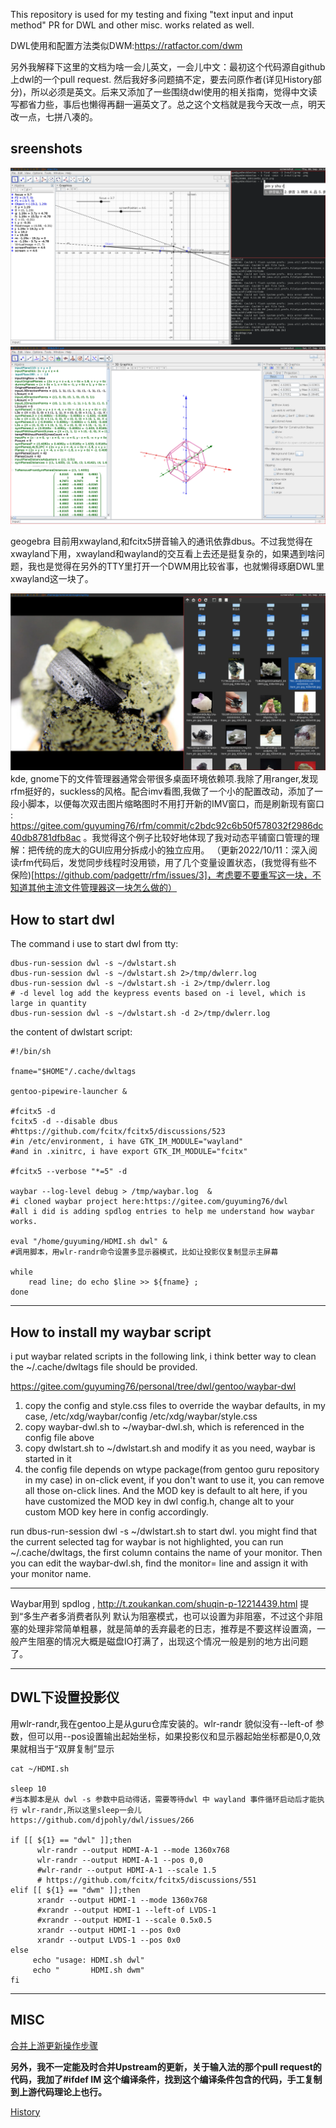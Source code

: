 
This repository is used for my testing and fixing "text input and input method" PR for DWL and other misc. works related as well.

DWL使用和配置方法类似DWM:https://ratfactor.com/dwm

另外我解释下这里的文档为啥一会儿英文，一会儿中文：最初这个代码源自github上dwl的一个pull request. 然后我好多问题搞不定，要去问原作者(详见History部分)，所以必须是英文。后来又添加了一些围绕dwl使用的相关指南，觉得中文读写都省力些，事后也懒得再翻一遍英文了。总之这个文档就是我今天改一点，明天改一点，七拼八凑的。

**sreenshots**
------------------------
![输入图片说明](20220908_16h12m06s_grim.png)
![输入图片说明](20220917_18h37m45s_grim.png)

geogebra 目前用xwayland,和fcitx5拼音输入的通讯依靠dbus。不过我觉得在xwayland下用，xwayland和wayland的交互看上去还是挺复杂的，如果遇到啥问题，我也是觉得在另外的TTY里打开一个DWM用比较省事，也就懒得琢磨DWL里xwayland这一块了。

![输入图片说明](20220910_10h16m58s_grim.png)
kde, gnome下的文件管理器通常会带很多桌面环境依赖项.我除了用ranger,发现rfm挺好的，suckless的风格。配合imv看图,我做了一个小的配置改动，添加了一段小脚本，以便每次双击图片缩略图时不用打开新的IMV窗口，而是刷新现有窗口 : https://gitee.com/guyuming76/rfm/commit/c2bdc92c6b50f578032f2986dc40db8781dfb8ac 。我觉得这个例子比较好地体现了我对动态平铺窗口管理的理解：把传统的庞大的GUI应用分拆成小的独立应用。
（更新2022/10/11：深入阅读rfm代码后，发觉同步线程时没用锁，用了几个变量设置状态，(我觉得有些不保险)[https://github.com/padgettr/rfm/issues/3]，考虑要不要重写这一块，不知道其他主流文件管理器这一块怎么做的）

**How to start dwl**
--------------------

The command i use to start dwl from tty:

```
dbus-run-session dwl -s ~/dwlstart.sh
dbus-run-session dwl -s ~/dwlstart.sh 2>/tmp/dwlerr.log
dbus-run-session dwl -s ~/dwlstart.sh -i 2>/tmp/dwlerr.log
# -d level log add the keypress events based on -i level, which is large in quantity
dbus-run-session dwl -s ~/dwlstart.sh -d 2>/tmp/dwlerr.log
```

the content of dwlstart script:

```
#!/bin/sh

fname="$HOME"/.cache/dwltags

gentoo-pipewire-launcher &

#fcitx5 -d
fcitx5 -d --disable dbus
#https://github.com/fcitx/fcitx5/discussions/523
#in /etc/environment, i have GTK_IM_MODULE="wayland"
#and in .xinitrc, i have export GTK_IM_MODULE="fcitx"

#fcitx5 --verbose "*=5" -d

waybar --log-level debug > /tmp/waybar.log  &
#i cloned waybar project here:https://gitee.com/guyuming76/dwl
#all i did is adding spdlog entries to help me understand how waybar works.

eval "/home/guyuming/HDMI.sh dwl" &
#调用脚本，用wlr-randr命令设置多显示器模式，比如让投影仪复制显示主屏幕

while
	read line; do echo $line >> ${fname} ;
done
```


-------------------------------------------------------------------------------------------
**How to install my waybar script**
-----------------------------------
i put waybar related scripts in the following link, i think better way to clean the ~/.cache/dwltags file should be provided.

https://gitee.com/guyuming76/personal/tree/dwl/gentoo/waybar-dwl

1. copy the config and style.css files to override the waybar defaults, in my case, /etc/xdg/waybar/config  /etc/xdg/waybar/style.css
2. copy waybar-dwl.sh to ~/waybar-dwl.sh, which is referenced in the config file above
3. copy dwlstart.sh to ~/dwlstart.sh and modify it as you need, waybar is started in it
4. the config file depends on wtype package(from gentoo guru repository in my case) in on-click event, if you don't want to use it, you can remove all those on-click lines. And the MOD key is default to alt here, if you have customized the MOD key in dwl config.h, change alt to your custom MOD key here in config accordingly.

run dbus-run-session dwl -s ~/dwlstart.sh to start dwl. you might find that the current selected tag for waybar is not highlighted, you can run ~/.cache/dwltags, the first column contains the name of your monitor. Then you can edit the waybar-dwl.sh, find the monitor= line and assign it with your monitor name.

-------------------------------------------------------------------------------------------
Waybar用到 spdlog ,  http://t.zoukankan.com/shuqin-p-12214439.html 提到“多生产者多消费者队列 默认为阻塞模式，也可以设置为非阻塞，不过这个非阻塞的处理非常简单粗暴，就是简单的丢弃最老的日志，推荐是不要这样设置滴，一般产生阻塞的情况大概是磁盘IO打满了，出现这个情况一般是别的地方出问题了。


-------------------------------------------------------------------------------------------------


**DWL下设置投影仪**
--------------------------------
用wlr-randr,我在gentoo上是从guru仓库安装的。wlr-randr 貌似没有--left-of 参数，但可以用--pos设置输出起始坐标，如果投影仪和显示器起始坐标都是0,0,效果就相当于“双屏复制”显示

```
cat ~/HDMI.sh

sleep 10
#当本脚本是从 dwl -s 参数中启动得话，需要等待dwl 中 wayland 事件循环启动后才能执行 wlr-randr,所以这里sleep一会儿 https://github.com/djpohly/dwl/issues/266

if [[ ${1} == "dwl" ]];then
      wlr-randr --output HDMI-A-1 --mode 1360x768
      wlr-randr --output HDMI-A-1 --pos 0,0
      #wlr-randr --output HDMI-A-1 --scale 1.5
      # https://github.com/fcitx/fcitx5/discussions/551
elif [[ ${1} == "dwm" ]];then
      xrandr --output HDMI-1 --mode 1360x768
      #xrandr --output HDMI-1 --left-of LVDS-1
      #xrandr --output HDMI-1 --scale 0.5x0.5
      xrandr --output HDMI-1 --pos 0x0
      xrandr --output LVDS-1 --pos 0x0
else
     echo "usage: HDMI.sh dwl"
     echo "       HDMI.sh dwm"
fi
```

--------------------------------------------------------------------------------------------
**MISC**
---------------
[合并上游更新操作步骤](stepsToMergeUpstreamMain.md)

 **另外，我不一定能及时合并Upstream的更新，关于输入法的那个pull request的代码，我加了#ifdef IM 这个编译条件，找到这个编译条件包含的代码，手工复制到上游代码理论上也行。** 


[History](History.md) 
